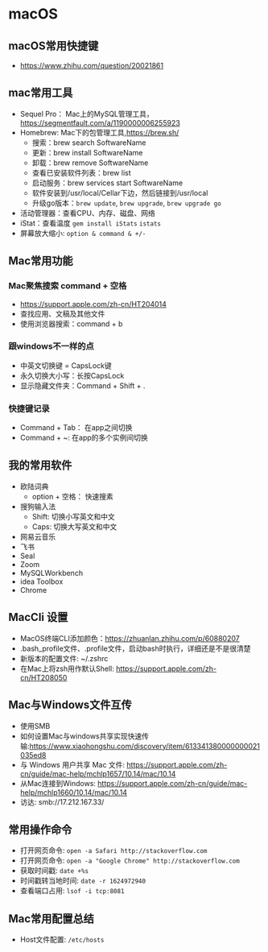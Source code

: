 # macOS

## macOS常用快捷键

- https://www.zhihu.com/question/20021861

## mac常用工具

- Sequel Pro： Mac上的MySQL管理工具，<https://segmentfault.com/a/1190000006255923>
- Homebrew: Mac下的包管理工具,<https://brew.sh/>
  - 搜索：brew search SoftwareName
  - 更新：brew install SoftwareName
  - 卸载：brew remove SoftwareName
  - 查看已安装软件列表：brew list
  - 启动服务：brew services start SoftwareName
  - 软件安装到/usr/local/Cellar下边，然后链接到/usr/local
  - 升级go版本：`brew update`, `brew upgrade`, `brew upgrade go`
- 活动管理器：查看CPU、内存、磁盘、网络
- iStat：查看温度 `gem install iStats` `istats`
- 屏幕放大缩小: `option & command & +/-`

## Mac常用功能

### Mac聚焦搜索 command + 空格

- <https://support.apple.com/zh-cn/HT204014>
- 查找应用、文稿及其他文件
- 使用浏览器搜索：command + b

### 跟windows不一样的点

- 中英文切换键 = CapsLock键
- 永久切换大小写：长按CapsLock
- 显示隐藏文件夹：Command + Shift + .

### 快捷键记录

- Command + Tab： 在app之间切换
- Command + ~: 在app的多个实例间切换

## 我的常用软件

- 欧陆词典
  - option + 空格： 快速搜素
- 搜狗输入法
  - Shift: 切换小写英文和中文
  - Caps: 切换大写英文和中文
- 网易云音乐
- 飞书
- Seal
- Zoom
- MySQLWorkbench
- idea Toolbox
- Chrome

## MacCli 设置

- MacOS终端CLI添加颜色：<https://zhuanlan.zhihu.com/p/60880207>
- .bash_profile文件、.profile文件，启动bash时执行，详细还是不是很清楚
- 新版本的配置文件: ~/.zshrc
- 在Mac上将zsh用作默认Shell: <https://support.apple.com/zh-cn/HT208050>

## Mac与Windows文件互传
- 使用SMB
- 如何设置Mac与windows共享实现快速传输:<https://www.xiaohongshu.com/discovery/item/613341380000000021035ed8>
- 与 Windows 用户共享 Mac 文件: <https://support.apple.com/zh-cn/guide/mac-help/mchlp1657/10.14/mac/10.14>
- 从Mac连接到Windows: <https://support.apple.com/zh-cn/guide/mac-help/mchlp1660/10.14/mac/10.14>
- 访达: smb://17.212.167.33/


## 常用操作命令

- 打开网页命令: `open -a Safari http://stackoverflow.com`
- 打开网页命令: `open -a "Google Chrome" http://stackoverflow.com`
- 获取时间戳: `date +%s`
- 时间戳转当地时间: `date -r 1624972940`
- 查看端口占用: `lsof -i tcp:8081`

## Mac常用配置总结

- Host文件配置: `/etc/hosts`